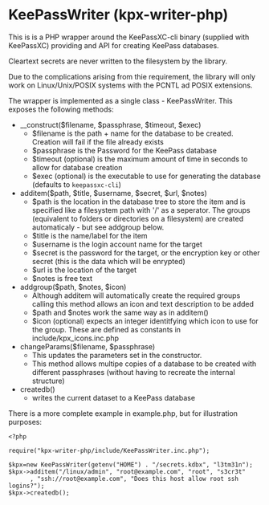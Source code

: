 # KeePassWriter (kpx-writer-php)

This is is a PHP wrapper around the KeePassXC-cli binary (supplied with KeePassXC) providing
and API for creating KeePass databases.

Cleartext secrets are never written to the filesystem by the library.

Due to the complications arising from thie requirement, the library will only work on Linux/Unix/POSIX systems with the PCNTL ad POSIX extensions.

The wrapper is implemented as a single class - KeePassWriter. This exposes the following methods:

 * __construct($filename, $passphrase, $timeout, $exec) 
   * $filename is the path + name for the database to be created. Creation will fail if the file already exists
   * $passphrase is the Password for the KeePass database
   * $timeout (optional) is the maximum amount of time in seconds to allow for database creation
   * $exec (optional) is the executable to use for generating the database (defaults to `keepassxc-cli`)
 * additem($path, $title, $username, $secret, $url, $notes)
   * $path is the location in the database tree to store the item and is specified like a filesystem path with '/' as a seperator. The groups (equivalent to folders or directories on a filesystem) are created automaticaly - but see addgroup below.
   * $title is the name/label for the item
   * $username is the login account name for the target
   * $secret is the password for the target, or the encryption key or other secret (this is the data which will be enrypted)
   * $url is the location of the target
   * $notes is free text
 * addgroup($path, $notes, $icon)
   * Although additem will automatically create the required groups calling this method allows an icon and text description to be added
   * $path and $notes work the same way as in additem()
   * $icon (optional) expects an integer identitfying which icon to use for the group. These are defined as constants in include/kpx_icons.inc.php
 * changeParams($filename, $passphrase)
   * This updates the parameters set in the constructor.
   * This method allows multipe copies of a database to be created with different passphrases (without having to recreate the internal structure)
 * createdb()
   * writes the current dataset to a KeePass database

There is a more complete example in example.php, but for illustration purposes:
```
<?php

require("kpx-writer-php/include/KeePassWriter.inc.php");

$kpx=new KeePassWriter(getenv("HOME") . "/secrets.kdbx", "l3tm31n");
$kpx->additem("/linux/admin", "root@example.com", "root", "s3cr3t"
      , "ssh://root@example.com", "Does this host allow root ssh logins?");
$kpx->createdb();
```


		
